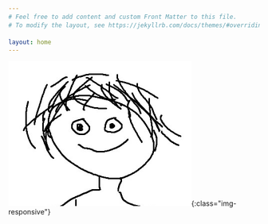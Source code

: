 ```yaml
---
# Feel free to add content and custom Front Matter to this file.
# To modify the layout, see https://jekyllrb.com/docs/themes/#overriding-theme-defaults

layout: home
---
```

![”Portrait Photograph (circa 2022)”](/_images/me.jpg){:class="img-responsive"}
